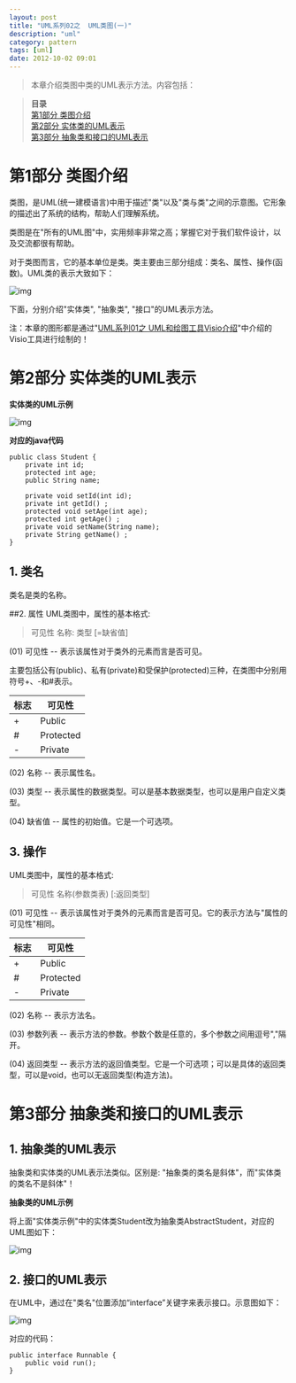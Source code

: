 ```yaml
---
layout: post
title: "UML系列02之  UML类图(一)"
description: "uml"
category: pattern
tags: [uml]
date: 2012-10-02 09:01
---
```


> 本章介绍类图中类的UML表示方法。内容包括：

> **目录**  
[第1部分 类图介绍](#anchor1)  
[第2部分 实体类的UML表示](#anchor2)  
[第3部分 抽象类和接口的UML表示](#anchor3)  

 

<a name="anchor1"></a>
# 第1部分 类图介绍

类图，是UML(统一建模语言)中用于描述"类"以及"类与类"之间的示意图。它形象的描述出了系统的结构，帮助人们理解系统。

类图是在"所有的UML图"中，实用频率非常之高；掌握它对于我们软件设计，以及交流都很有帮助。

对于类图而言，它的基本单位是类。类主要由三部分组成：类名、属性、操作(函数)。UML类的表示大致如下：

![img](/media/pic/uml/uml02-01.jpg)

下面，分别介绍"实体类", "抽象类", "接口"的UML表示方法。

注：本章的图形都是通过"[UML系列01之 UML和绘图工具Visio介绍][link_uml01]"中介绍的Visio工具进行绘制的！

 

<a name="anchor2"></a>
# 第2部分 实体类的UML表示

**实体类的UML示例**

![img](/media/pic/uml/uml02-02.jpg)

**对应的java代码**

    public class Student {
        private int id;
        protected int age;
        public String name;

        private void setId(int id);
        private int getId() ;
        protected void setAge(int age);
        protected int getAge() ;
        private void setName(String name);
        private String getName() ;
    }

## 1. 类名
类名是类的名称。 

##2. 属性
UML类图中，属性的基本格式:     
> 可见性  名称: 类型 [=缺省值]

(01) 可见性 -- 表示该属性对于类外的元素而言是否可见。

 主要包括公有(public)、私有(private)和受保护(protected)三种，在类图中分别用符号+、-和#表示。

|    标志      |       可见性      |
| ------------ | ----------------- |
|     +        |     Public        |
|     #        |     Protected     |
|     -        |     Private       |

(02) 名称   -- 表示属性名。

(03) 类型   -- 表示属性的数据类型。可以是基本数据类型，也可以是用户自定义类型。

(04) 缺省值 -- 属性的初始值。它是一个可选项。


## 3. 操作
UML类图中，属性的基本格式:  
> 可见性 名称(参数类表)  [:返回类型]

(01) 可见性 -- 表示该属性对于类外的元素而言是否可见。它的表示方法与"属性的可见性"相同。

|    标志      |       可见性      |
| ------------ | ----------------- |
|     +        |     Public        |
|     #        |     Protected     |
|     -        |     Private       |

(02) 名称 -- 表示方法名。

(03) 参数列表 -- 表示方法的参数。参数个数是任意的，多个参数之间用逗号","隔开。

(04) 返回类型 -- 表示方法的返回值类型。它是一个可选项；可以是具体的返回类型，可以是void，也可以无返回类型(构造方法)。
 

<a name="anchor3"></a>
# 第3部分 抽象类和接口的UML表示

## 1. 抽象类的UML表示

抽象类和实体类的UML表示法类似。区别是: "抽象类的类名是斜体"，而"实体类的类名不是斜体"！

**抽象类的UML示例**

将上面"实体类示例"中的实体类Student改为抽象类AbstractStudent，对应的UML图如下：

![img](/media/pic/uml/uml02-03.jpg)

 

## 2. 接口的UML表示

在UML中，通过在"类名"位置添加“interface”关键字来表示接口。示意图如下：

![img](/media/pic/uml/uml02-04.jpg)


对应的代码：

    public interface Runnable {
        public void run();
    }
 

[link_uml01]:   /2012/10/01/uml
